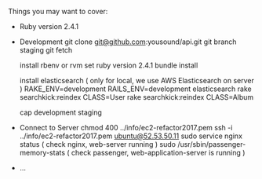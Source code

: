 Things you may want to cover:

* Ruby version
  2.4.1

* Development
  git clone git@github.com:yousound/api.git
  git branch staging
  git fetch

  install rbenv or rvm
  set ruby version 2.4.1
  bundle install

  install elasticsearch ( only for local, we use AWS Elasticsearch on server )
  RAKE_ENV=development RAILS_ENV=development elasticsearch
  rake searchkick:reindex CLASS=User
  rake searchkick:reindex CLASS=Album

  cap development staging

* Connect to Server
  chmod 400 ../info/ec2-refactor2017.pem
  ssh -i ../info/ec2-refactor2017.pem ubuntu@52.53.50.11
  sudo service nginx status ( check nginx, web-server running )
  sudo /usr/sbin/passenger-memory-stats ( check passenger, web-application-server is running )

* ...
